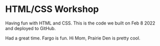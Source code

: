 # HTML/CSS Workshop

Having fun with HTML and CSS. This is the code we built on Feb 8 2022 and deployed to GitHub.

Had a great time. Fargo is fun. Hi Mom, Prairie Den is pretty cool.
